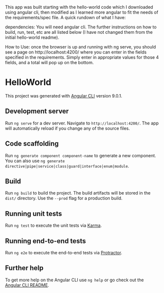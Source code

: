 This app was built starting with the hello-world code which I downloaded using angular cli, then modified as I learned more angular to fit the needs
of the requirements/spec file. A quick rundown of what I have:

dependencies: You will need angular cli. The further instructions on how to build, run, test, etc are all listed below 
(I have not changed them from the initial hello-world readme). 

How to Use: once the browser is up and running with ng serve, you should see a page on http://localhost:4200/ where you can enter in the fields specified 
in the requirements. Simply enter in appropriate values for those 4 fields, and a total will pop up on the bottom. 






# HelloWorld

This project was generated with [Angular CLI](https://github.com/angular/angular-cli) version 9.0.1.

## Development server

Run `ng serve` for a dev server. Navigate to `http://localhost:4200/`. The app will automatically reload if you change any of the source files.

## Code scaffolding

Run `ng generate component component-name` to generate a new component. You can also use `ng generate directive|pipe|service|class|guard|interface|enum|module`.

## Build

Run `ng build` to build the project. The build artifacts will be stored in the `dist/` directory. Use the `--prod` flag for a production build.

## Running unit tests

Run `ng test` to execute the unit tests via [Karma](https://karma-runner.github.io).

## Running end-to-end tests

Run `ng e2e` to execute the end-to-end tests via [Protractor](http://www.protractortest.org/).

## Further help

To get more help on the Angular CLI use `ng help` or go check out the [Angular CLI README](https://github.com/angular/angular-cli/blob/master/README.md).
